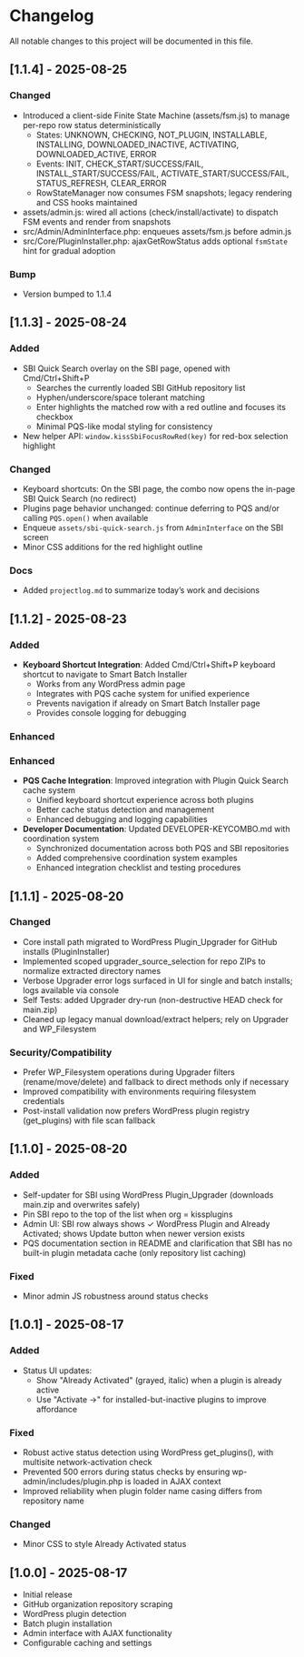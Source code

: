 # Changelog

All notable changes to this project will be documented in this file.


## [1.1.4] - 2025-08-25

### Changed
- Introduced a client-side Finite State Machine (assets/fsm.js) to manage per-repo row status deterministically
  - States: UNKNOWN, CHECKING, NOT_PLUGIN, INSTALLABLE, INSTALLING, DOWNLOADED_INACTIVE, ACTIVATING, DOWNLOADED_ACTIVE, ERROR
  - Events: INIT, CHECK_START/SUCCESS/FAIL, INSTALL_START/SUCCESS/FAIL, ACTIVATE_START/SUCCESS/FAIL, STATUS_REFRESH, CLEAR_ERROR
  - RowStateManager now consumes FSM snapshots; legacy rendering and CSS hooks maintained
- assets/admin.js: wired all actions (check/install/activate) to dispatch FSM events and render from snapshots
- src/Admin/AdminInterface.php: enqueues assets/fsm.js before admin.js
- src/Core/PluginInstaller.php: ajaxGetRowStatus adds optional `fsmState` hint for gradual adoption

### Bump
- Version bumped to 1.1.4

## [1.1.3] - 2025-08-24

### Added
- SBI Quick Search overlay on the SBI page, opened with Cmd/Ctrl+Shift+P
  - Searches the currently loaded SBI GitHub repository list
  - Hyphen/underscore/space tolerant matching
  - Enter highlights the matched row with a red outline and focuses its checkbox
  - Minimal PQS-like modal styling for consistency
- New helper API: `window.kissSbiFocusRowRed(key)` for red-box selection highlight

### Changed
- Keyboard shortcuts: On the SBI page, the combo now opens the in-page SBI Quick Search (no redirect)
- Plugins page behavior unchanged: continue deferring to PQS and/or calling `PQS.open()` when available
- Enqueue `assets/sbi-quick-search.js` from `AdminInterface` on the SBI screen
- Minor CSS additions for the red highlight outline

### Docs
- Added `projectlog.md` to summarize today’s work and decisions

## [1.1.2] - 2025-08-23

### Added
- **Keyboard Shortcut Integration**: Added Cmd/Ctrl+Shift+P keyboard shortcut to navigate to Smart Batch Installer
  - Works from any WordPress admin page
  - Integrates with PQS cache system for unified experience
  - Prevents navigation if already on Smart Batch Installer page
  - Provides console logging for debugging

### Enhanced
### Enhanced
- **PQS Cache Integration**: Improved integration with Plugin Quick Search cache system
  - Unified keyboard shortcut experience across both plugins
  - Better cache status detection and management
  - Enhanced debugging and logging capabilities
- **Developer Documentation**: Updated DEVELOPER-KEYCOMBO.md with coordination system
  - Synchronized documentation across both PQS and SBI repositories
  - Added comprehensive coordination system examples
  - Enhanced integration checklist and testing procedures

## [1.1.1] - 2025-08-20
### Changed
- Core install path migrated to WordPress Plugin_Upgrader for GitHub installs (PluginInstaller)
- Implemented scoped upgrader_source_selection for repo ZIPs to normalize extracted directory names
- Verbose Upgrader error logs surfaced in UI for single and batch installs; logs available via console
- Self Tests: added Upgrader dry-run (non-destructive HEAD check for main.zip)
- Cleaned up legacy manual download/extract helpers; rely on Upgrader and WP_Filesystem

### Security/Compatibility
- Prefer WP_Filesystem operations during Upgrader filters (rename/move/delete) and fallback to direct methods only if necessary
- Improved compatibility with environments requiring filesystem credentials
- Post-install validation now prefers WordPress plugin registry (get_plugins) with file scan fallback


## [1.1.0] - 2025-08-20
### Added
- Self-updater for SBI using WordPress Plugin_Upgrader (downloads main.zip and overwrites safely)
- Pin SBI repo to the top of the list when org = kissplugins
- Admin UI: SBI row always shows ✓ WordPress Plugin and Already Activated; shows Update button when newer version exists
- PQS documentation section in README and clarification that SBI has no built-in plugin metadata cache (only repository list caching)

### Fixed
- Minor admin JS robustness around status checks

## [1.0.1] - 2025-08-17
### Added
- Status UI updates:
  - Show "Already Activated" (grayed, italic) when a plugin is already active
  - Use "Activate →" for installed-but-inactive plugins to improve affordance

### Fixed
- Robust active status detection using WordPress get_plugins(), with multisite network-activation check
- Prevented 500 errors during status checks by ensuring wp-admin/includes/plugin.php is loaded in AJAX context
- Improved reliability when plugin folder name casing differs from repository name

### Changed
- Minor CSS to style Already Activated status

## [1.0.0] - 2025-08-17
- Initial release
- GitHub organization repository scraping
- WordPress plugin detection
- Batch plugin installation
- Admin interface with AJAX functionality
- Configurable caching and settings

